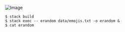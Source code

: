 ![Image](example.png)

    $ stack build
    $ stack exec -- erandom data/emojis.txt -o erandom &
    $ cat erandom
